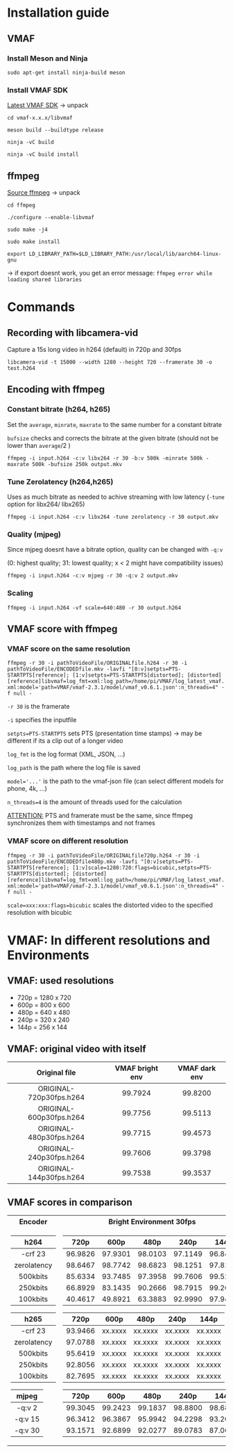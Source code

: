 # Installation guide
## VMAF
### Install Meson and Ninja
`sudo apt-get install ninja-build meson`

### Install VMAF SDK
[Latest VMAF SDK](github.com/Netflix/vmaf/releases) -> unpack

`cd vmaf-x.x.x/libvmaf`

`meson build --buildtype release`

`ninja -vC build`

`ninja -vC build install`


## ffmpeg
[Source ffmpeg](ffmpeg.org/download.html) -> unpack

`cd ffmpeg`

`./configure --enable-libvmaf`

`sudo make -j4`

`sudo make install`

`export LD_LIBRARY_PATH=$LD_LIBRARY_PATH:/usr/local/lib/aarch64-linux-gnu`

-> if export doesnt work, you get an error message: `ffmpeg error while loading shared libraries`



# Commands
## Recording with libcamera-vid
Capture a 15s long video in h264 (default) in 720p and 30fps

`libcamera-vid -t 15000 --width 1280 --height 720 --framerate 30 -o test.h264`


## Encoding with ffmpeg
### Constant bitrate (h264, h265)
Set the `average`, `minrate`, `maxrate` to the same number for a constant bitrate

`bufsize` checks and corrects the bitrate at the given bitrate (should not be lower than `average`/2 )

`ffmpeg -i input.h264 -c:v libx264 -r 30 -b:v 500k -minrate 500k -maxrate 500k -bufsize 250k output.mkv`


### Tune Zerolatency (h264,h265)
Uses as much bitrate as needed to achive streaming with low latency (`-tune` option for libx264/ libx265)

`ffmpeg -i input.h264 -c:v libx264 -tune zerolatency -r 30 output.mkv`


### Quality (mjpeg)
Since mjpeg doesnt have a bitrate option, quality can be changed with `-q:v`

(0: highest quality; 31: lowest quality; x < 2 might have compatibility issues)

`ffmpeg -i input.h264 -c:v mjpeg -r 30 -q:v 2 output.mkv`


### Scaling
`ffmpeg -i input.h264 -vf scale=640:480 -r 30 output.h264`



## VMAF score with ffmpeg
### VMAF score on the same resolution
`ffmpeg
  -r 30 -i pathToVideoFile/ORIGINALfile.h264
  -r 30 -i pathToVideoFile/ENCODEDfile.mkv
  -lavfi
    "[0:v]setpts=PTS-STARTPTS[reference];
    [1:v]setpts=PTS-STARTPTS[distorted];
    [distorted][reference]libvmaf=log_fmt=xml:log_path=/home/pi/VMAF/log_latest_vmaf.xml:model='path=VMAF/vmaf-2.3.1/model/vmaf_v0.6.1.json':n_threads=4" -f null -`

`-r 30` is the framerate

`-i` specifies the inputfile

`setpts=PTS-STARTPTS` sets PTS (presentation time stamps) -> may be different if its a clip out of a longer video

`log_fmt` is the log format (XML, JSON, ...)

`log_path` is the path where the log file is saved

`model='...'` is the path to the vmaf-json file (can select different models for phone, 4k, ...)

`n_threads=4` is the amount of threads used for the calculation

<u>ATTENTION:</u> PTS and framerate must be the same, since ffmpeg synchronizes them with timestamps and not frames

### VMAF score on different resolution
`ffmpeg
  -r 30 -i pathToVideoFile/ORIGINALfile720p.h264
  -r 30 -i pathToVideoFile/ENCODEDfile480p.mkv
  -lavfi
    "[0:v]setpts=PTS-STARTPTS[reference];
    [1:v]scale=1280:720:flags=bicubic,setpts=PTS-STARTPTS[distorted];
    [distorted][reference]libvmaf=log_fmt=xml:log_path=/home/pi/VMAF/log_latest_vmaf.xml:model='path=VMAF/vmaf-2.3.1/model/vmaf_v0.6.1.json':n_threads=4" -f null -`
    
`scale=xxx:xxx:flags=bicubic` scales the distorted video to the specified resolution with bicubic




# VMAF: In different resolutions and Environments
## VMAF: used resolutions
<ul>
  <li>  720p =		1280	x	720   </li>
  <li>  600p =		800		x	600   </li>
  <li>  480p =		640		x	480   </li>
  <li>  240p =		320		x	240   </li>
  <li>  144p =		256		x	144   </li>
</ul>


## VMAF: original video with itself
| Original file             | VMAF bright env | VMAF dark env |
| :---:                     | :---:           | :---:         |
| ORIGINAL-720p30fps.h264   | 99.7924         | 99.8200       |
| ORIGINAL-600p30fps.h264		|	99.7756         | 99.5113       |
| ORIGINAL-480p30fps.h264		|	99.7715         | 99.4573       |
| ORIGINAL-240p30fps.h264		|	99.7606         | 99.3798       |
| ORIGINAL-144p30fps.h264		|	99.7538         | 99.3537       |


## VMAF scores in comparison
<table>
<tr><th>Encoder</th><th>Bright Environment 30fps</th><th>Dark Environment 30fps</th>
<tr><td>

| h264        |
| :---:       |
| -crf 23     |
| zerolatency |
| 500kbits    |
| 250kbits    |
| 100kbits    |

| h265        |
| :---:       |
| -crf 23     |
| zerolatency |
| 500kbits    |
| 250kbits    |
| 100kbits    |

| mjpeg       |
| :---:       |
| -q:v 2      |
| -q:v 15     |
| -q:v 30     |

</td><td>

| 720p    | 600p    | 480p    | 240p    | 144p    |
| :---:   | :---:   | :---:   | :---:   | :---:   |
| 96.9826 | 97.9301 | 98.0103 | 97.1149 | 96.8449 |
| 98.6467 | 98.7742 | 98.6823 | 98.1251 | 97.8179 |
| 85.6334 | 93.7485 | 97.3958 | 99.7606 | 99.5232 |
| 66.8929 | 83.1435 | 90.2666 | 98.7915 | 99.2679 |
| 40.4617 | 49.8921 | 63.3883 | 92.9990 | 97.9435 |

| 720p    | 600p    | 480p    | 240p    | 144p    |
| :---:   | :---:   | :---:   | :---:   | :---:   |
| 93.9466 | xx.xxxx | xx.xxxx | xx.xxxx | xx.xxxx |
| 97.0788 | xx.xxxx | xx.xxxx | xx.xxxx | xx.xxxx |
| 95.6419 | xx.xxxx | xx.xxxx | xx.xxxx | xx.xxxx |
| 92.8056 | xx.xxxx | xx.xxxx | xx.xxxx | xx.xxxx |
| 82.7695 | xx.xxxx | xx.xxxx | xx.xxxx | xx.xxxx |

| 720p    | 600p    | 480p    | 240p    | 144p    |
| :---:   | :---:   | :---:   | :---:   | :---:   |
| 99.3045 | 99.2423 | 99.1837 | 98.8800 | 98.6816 |
| 96.3412 | 96.3867 | 95.9942 | 94.2298 | 93.2091 |
| 93.1571 | 92.6899 | 92.0277 | 89.0783 | 87.0695 |

</td><td>

| 720p    | 600p    | 480p    | 240p    | 144p    |
| :---:   | :---:   | :---:   | :---:   | :---:   |
| 91.4772 | 93.0603 | 94.0238 | 95.5425 | 95.6634 |
| 93.9837 | 95.4751 | 95.8489 | 96.9700 | 97.0818 |
| 69.7901 | 88.6245 | 93.0197 | 98.5464 | 99.1046 |
| 57.8416 | 81.4107 | 87.4694 | 97.5083 | 98.7141 |
| 45.3892 | 60.9832 | 71.8171 | 92.6311 | 97.0003 |

| 720p    | 600p    | 480p    | 240p    | 144p    |
| :---:   | :---:   | :---:   | :---:   | :---:   |
| 77.7908 | xx.xxxx | xx.xxxx | xx.xxxx | xx.xxxx |
| 81.3120 | xx.xxxx | xx.xxxx | xx.xxxx | xx.xxxx |
| 79.4772 | xx.xxxx | xx.xxxx | xx.xxxx | xx.xxxx |
| 76.9844 | xx.xxxx | xx.xxxx | xx.xxxx | xx.xxxx |
| 71.7148 | xx.xxxx | xx.xxxx | xx.xxxx | xx.xxxx |

| 720p    | 600p    | 480p    | 240p    | 144p    |
| :---:   | :---:   | :---:   | :---:   | :---:   |
| 96.2826 | 96.8027 | 96.9291 | 97.4206 | 97.4756 |
| 82.5461 | 91.0914 | 92.1528 | 93.0679 | 92.5463 |
| 79.2964 | 88.2771 | 88.9593 | 88.8981 | 87.8721 |
  
</td>
</tr>
</table>
